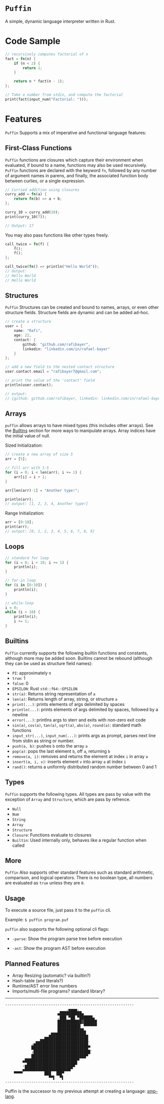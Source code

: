
# `Puffin`
A simple, dynamic language interpreter written in Rust.

# Code Sample

```rs
// recursively computes factorial of n
fact = fn(n) {
    if (n < 2) {
        return 1;
    }

    return n * fact(n - 1);
};

// Take a number from stdin, and compute the factorial
print(fact(input_num("Factorial: ")));
```

# Features
`Puffin` Supports a mix of imperative and functional language features:

## First-Class Functions
`Puffin` functions are closures which capture their environment when evaluated, if bound to a name, functions may also be used recursively. `Puffin` functions are declared with the keyword `fn`, followed by any number of argument names in parens, and finally, the associated function body between curlies, or a single expression.

```rs
// Curried addition using closures
curry_add = fn(a) {
    return fn(b) => a + b;
};

curry_10 = curry_add(10);
print(curry_10(7));

// Output: 17
```
You may also pass functions like other types freely.

```rs
call_twice = fn(f) {
    f();
    f();
};

call_twice(fn() => println("Hello World"));
// Output: 
// Hello World
// Hello World
```

## Structures
`Puffin` Structures can be created and bound to names, arrays, or even other structure fields. Structure fields are dynamic and can be added ad-hoc.

```rs
// create a structure
user = {
    name: "Rafi",
    age: 22,
    contact: {
        github: "github.com/rafibayer",
        linkedin: "linkedin.com/in/rafael-bayer"
    }
};

// add a new field to the nested contact structure
user.contact.email = "rafibayer7@gmail.com";

// print the value of the 'contact' field
println(user.contact);

// output: 
// {github: github.com/rafibayer, linkedin: linkedin.com/in/rafael-bayer, email: rafibayer7@gmail.com} 
```

## Arrays
`puffin` allows arrays to have mixed types (this includes other arrays). See the [Builtins](##Builtins) section for more ways to manipulate arrays. Array indices have the initial value of null. 

Sized Initialization:
```rs
// create a new array of size 5
arr = [5];

// fill arr with 1-5
for (i = 0; i < len(arr); i += 1) {
    arr[i] = i + 1;
}

arr[len(arr)-1] = "Another type!";

println(arr);
// output: [1, 2, 3, 4, Another type!] 
```

Range Initialization:
```rs
arr = [0:10];
print(arr);
// output: [0, 1, 2, 3, 4, 5, 6, 7, 8, 9] 
```

## Loops
```rs
// standard for loop
for (i = 0; i < 10; i += 1) {
    println(i);
}

// for-in loop
for (i in [0:10]) {
    println(i);
}

// while-loop
i = 0;
while (i < 10) {
    println(i);
    i += 1;
}
```

## Builtins
`Puffin` currently supports the following builtin functions and constants, although more may be added soon. Builtins cannot be rebound (although they can be used as structure field names):
- `PI`: approximately `π`
- `true`: 1
- `false`: 0
- `EPSILON`: Rust `std::f64::EPSILON`
- `str(a)`: Returns string representation of `a`
- `len(a)`: Returns length of array, string, or structure `a`
- `print(...)`: prints elements of args delimited by spaces
- `println(...)`: prints elements of args delimited by spaces, followed by a newline
- `error(...)`: printlns args to sterr and exits with non-zero exit code
- `sin(a)`, `cos(a)`, `tan(a)`, `sqrt(a)`, `abs(a)`, `round(a)`: standard math functions
- `input_str(...)`, `input_num(...)`: prints args as prompt, parses next line from stdin as string or number.
- `push(a, b)`: pushes `b` onto the array `a`
- `pop(a)`: pops the last element `b`, off `a`, returning `b`
- `remove(a, i)`: removes and returns the element at index `i` in array `a`
- `insert(a, i, v)`: inserts element `v` into array `a` at index `i`
- `rand()`: returns a uniformly distributed random number between 0 and 1


## Types
`Puffin` supports the following types. All types are pass by value with the exception of `Array` and `Structure`, which are pass by refrence.
- `Null`
- `Num`
- `String`
- `Array`
- `Structure`
- `Closure`: Functions evaluate to closures
- `Builtin`: Used internally only, behaves like a regular function when called


## More
`Puffin` Also supports other standard features such as standard arithmetic, comparison, and logical operators. There is no boolean type, all numbers are evaluated as `true` unless they are `0`.

## Usage
To execute a source file, just pass it to the `puffin` cli.  

Example: `$ puffin program.puf`  

`puffin` also supports the following optional cli flags:
- `-parse`: Show the program parse tree before execution

- `-ast`: Show the program AST before execution

## Planned Features
- Array Resizing (automatic? via builtin?)
- Hash-table (and literals?)
- Runtime/AST error line numbers
- Imports/multi-file programs? standard library?

<hr>

```art lol
-----------------------------------------------------------
                            ,▄▄▄▄,
                        ▄██████████▄
                        ,███ ▀██ ▀██████▄
                        ███████████▓██████
                        ██████████▌ ▀▀▀▀▀▀
                        ████████████▄
                    ▄████████████████▄
                ▄▄████████████████████
            ,▄████████████████████████`
            ██████████████████████████▀
            ┌██████████████████████████`
            █████████████████████████▀
        ▄████████████████████████▀
        ,▄██████████████████████▀
        ▄█████████████████████▀
    ▀▀▀▀`         ███  ▐██▀
                    ▀▀▌  ▀▌
-----------------------------------------------------------

```
Puffin is the successor to my previous attempt at creating a language: [smp-lang](https://github.com/rafibayer/smp-lang).
